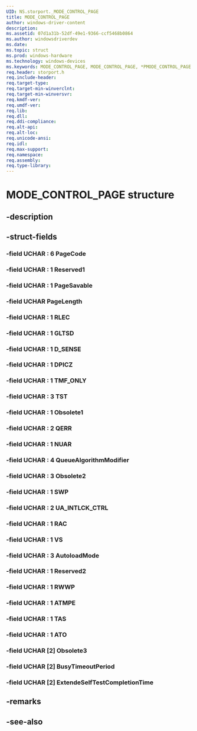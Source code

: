 ```yaml
---
UID: NS.storport._MODE_CONTROL_PAGE
title: MODE_CONTROL_PAGE
author: windows-driver-content
description: 
ms.assetid: 07d1a31b-52df-49e1-9366-ccf5468b0864
ms.author: windowsdriverdev
ms.date: 
ms.topic: struct
ms.prod: windows-hardware
ms.technology: windows-devices
ms.keywords: MODE_CONTROL_PAGE, MODE_CONTROL_PAGE, *PMODE_CONTROL_PAGE
req.header: storport.h
req.include-header:
req.target-type:
req.target-min-winverclnt:
req.target-min-winversvr:
req.kmdf-ver:
req.umdf-ver:
req.lib:
req.dll:
req.ddi-compliance:
req.alt-api:
req.alt-loc:
req.unicode-ansi:
req.idl:
req.max-support:
req.namespace:
req.assembly:
req.type-library:
---
```


# MODE_CONTROL_PAGE structure

## -description



## -struct-fields

### -field UCHAR  : 6 PageCode			
 	
### -field UCHAR  : 1 Reserved1			
 	
### -field UCHAR  : 1 PageSavable			
 	
### -field UCHAR PageLength			
 	
### -field UCHAR  : 1 RLEC			
 	
### -field UCHAR  : 1 GLTSD			
 	
### -field UCHAR  : 1 D_SENSE			
 	
### -field UCHAR  : 1 DPICZ			
 	
### -field UCHAR  : 1 TMF_ONLY			
 	
### -field UCHAR  : 3 TST			
 	
### -field UCHAR  : 1 Obsolete1			
 	
### -field UCHAR  : 2 QERR			
 	
### -field UCHAR  : 1 NUAR			
 	
### -field UCHAR  : 4 QueueAlgorithmModifier			
 	
### -field UCHAR  : 3 Obsolete2			
 	
### -field UCHAR  : 1 SWP			
 	
### -field UCHAR  : 2 UA_INTLCK_CTRL			
 	
### -field UCHAR  : 1 RAC			
 	
### -field UCHAR  : 1 VS			
 	
### -field UCHAR  : 3 AutoloadMode			
 	
### -field UCHAR  : 1 Reserved2			
 	
### -field UCHAR  : 1 RWWP			
 	
### -field UCHAR  : 1 ATMPE			
 	
### -field UCHAR  : 1 TAS			
 	
### -field UCHAR  : 1 ATO			
 	
### -field UCHAR [2] Obsolete3			
 	
### -field UCHAR [2] BusyTimeoutPeriod			
 	
### -field UCHAR [2] ExtendeSelfTestCompletionTime			
 	
## -remarks

## -see-also